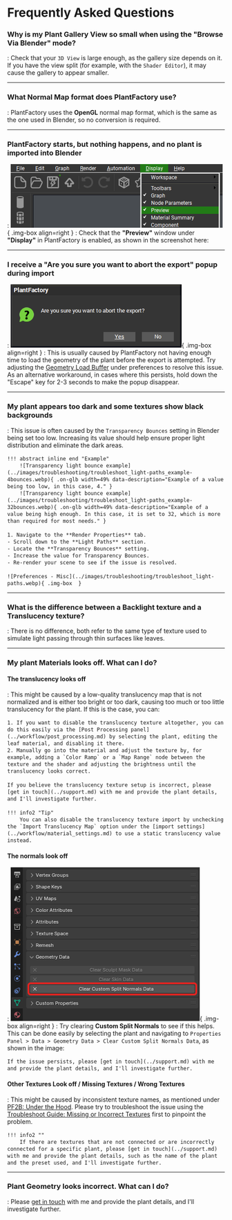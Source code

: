 # Frequently Asked Questions

<div class="faq" markdown>

### Why is my Plant Gallery View so small when using the "Browse Via Blender" mode?

:   Check that your `3D View` is large enough, as the gallery size depends on it. If you have the view split (for example, with the `Shader Editor`), it may cause the gallery to appear smaller.


---


### What Normal Map format does PlantFactory use?

:   PlantFactory uses the **OpenGL** normal map format, which is the same as the one used in Blender, so no conversion is required.


---


### PlantFactory starts, but nothing happens, and no plant is imported into Blender

:   ![Addon Location](../images/pf_display-preview.webp){ .img-box align=right  }
:   Check that the **"Preview"** window under **"Display"** in PlantFactory is enabled, as shown in the screenshot here:

<div style="clear:both"></div>


---


### I receive a "Are you sure you want to abort the export" popup during import

:    ![Preferences - Misc](../images/abort-export-popup.webp){ .img-box align=right }
:   This is usually caused by PlantFactory not having enough time to load the geometry of the plant before the export is attempted. Try adjusting the [Geometry Load Buffer](../preferences/misc.md#import) under preferences to resolve this issue. As an alternative workaround, in cases where this persists, hold down the "Escape" key for 2-3 seconds to make the popup disappear.


---


### My plant appears too dark and some textures show black backgrounds

:    This issue is often caused by the `Transparency Bounces` setting in Blender being set too low. Increasing its value should help ensure proper light distribution and eliminate the dark areas.

    !!! abstract inline end "Example"
        ![Transparency light bounce example](../images/troubleshooting/troubleshoot_light-paths_example-4bounces.webp){ .on-glb width=49% data-description="Example of a value being too low, in this case, 4." }
        ![Transparency light bounce example](../images/troubleshooting/troubleshoot_light-paths_example-32bounces.webp){ .on-glb width=49% data-description="Example of a value being high enough. In this case, it is set to 32, which is more than required for most needs." }

    1. Navigate to the **Render Properties** tab.
    - Scroll down to the **Light Paths** section.
    - Locate the **Transparency Bounces** setting.
    - Increase the value for Transparency Bounces.
    - Re-render your scene to see if the issue is resolved.

    ![Preferences - Misc](../images/troubleshooting/troubleshoot_light-paths.webp){ .img-box  }

<div style="clear:both"></div>


---


### What is the difference between a Backlight texture and a Translucency texture?

:   There is no difference, both refer to the same type of texture used to simulate light passing through thin surfaces like leaves.


---


### My plant Materials looks off. What can I do?

#### The translucency looks off

:   This might be caused by a low-quality translucency map that is not normalized and is either too bright or too dark, causing too much or too little translucency for the plant. If this is the case, you can:

    1. If you want to disable the translucency texture altogether, you can do this easily via the [Post Processing panel](../workflow/post_processing.md) by selecting the plant, editing the leaf material, and disabling it there.
    2. Manually go into the material and adjust the texture by, for example, adding a `Color Ramp` or a `Map Range` node between the texture and the shader and adjusting the brightness until the translucency looks correct.

    If you believe the translucency texture setup is incorrect, please [get in touch](../support.md) with me and provide the plant details, and I'll investigate further.

    !!! info2 "Tip"
        You can also disable the translucency texture import by unchecking the `Import Translucency Map` option under the [import settings](../workflow/material_settings.md) to use a static translucency value instead.

#### The normals look off

:   ![Troubleshoot - Clear Custom Split Normals](../images/clear-custom-split-normals%20copy.webp){ .img-box align=right }
:   Try clearing **Custom Split Normals** to see if this helps. This can be done easily by selecting the plant and navigating to `Properties Panel > Data > Geometry Data > Clear Custom Split Normals Data`, as shown in the image:

    If the issue persists, please [get in touch](../support.md) with me and provide the plant details, and I'll investigate further.

<div style="clear:both"></div>

#### Other Textures Look off / Missing Textures / Wrong Textures

:   This might be caused by inconsistent texture names, as mentioned under [PF2B: Under the Hood](../support/pf2b_under_the_hood.md#automated-setup). Please try to troubleshoot the issue using the [Troubleshoot Guide: Missing or Incorrect Textures](../support/guides.md#missing-or-incorrect-textures) first to pinpoint the problem.

    !!! info2 ""
        If there are textures that are not connected or are incorrectly connected for a specific plant, please [get in touch](../support.md) with me and provide the plant details, such as the name of the plant and the preset used, and I'll investigate further.



---


### Plant Geometry looks incorrect. What can I do?

:   Please [get in touch](../support.md) with me and provide the plant details, and I'll investigate further.

</div>